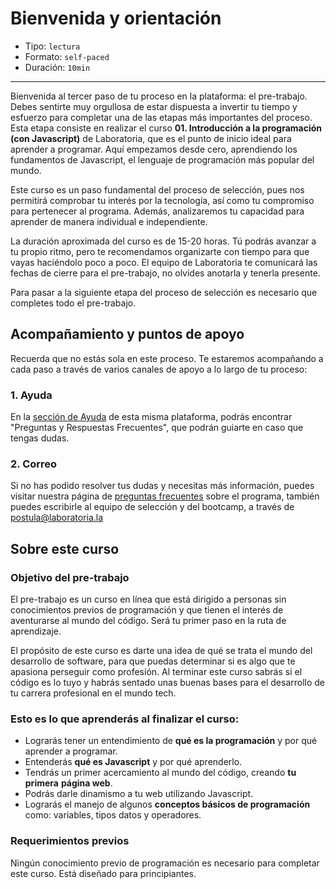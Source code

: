 # Bienvenida y orientación

* Tipo: `lectura`
* Formato: `self-paced`
* Duración: `10min`

***

Bienvenida al tercer paso de tu proceso en la plataforma: el pre-trabajo. Debes
sentirte muy orgullosa de estar dispuesta a invertir tu tiempo y esfuerzo para
completar una de las etapas más importantes del proceso. Esta etapa consiste en
realizar el curso **01. Introducción a la programación (con Javascript)** de
Laboratoria, que es el punto de inicio ideal para aprender a programar. Aquí
empezamos desde cero, aprendiendo los fundamentos de Javascript, el lenguaje de
programación más popular del mundo.

Este curso es un paso fundamental del proceso de selección, pues nos permitirá
comprobar tu interés por la tecnología, así como tu compromiso para pertenecer
al programa. Además, analizaremos tu capacidad para aprender de manera individual
e independiente.

La duración aproximada del curso es de 15-20 horas. Tú podrás avanzar a tu propio
ritmo, pero te recomendamos organizarte con tiempo para que vayas haciéndolo poco
a poco. El equipo de Laboratoria te comunicará las fechas de cierre para el
pre-trabajo, no olvides anotarla y tenerla presente.

Para pasar a la siguiente etapa del proceso de selección es necesario que completes
todo el pre-trabajo.

## Acompañamiento y puntos de apoyo

Recuerda que no estás sola en este proceso. Te estaremos acompañando a cada paso
a través de varios canales de apoyo a lo largo de tu proceso:

<!--
## Descargar y cuentas

Para completar este curso, necesitarás descargar y crear cuentas de algunos
servicios web. Antes de empezar, es necesario que:

1. Tengas una cuenta de Google (Gmail). Si no tienes, puedes crea una aquí:
   https://accounts.google.com/SignUp?hl=es
2. Tengas el navegador web Google Chrome. Si no lo tienes, puedes descargarlo
   aquí: https://www.google.com/chrome/browser/desktop/index.html
3. Crea una cuenta en Replit (un salón de clases virtual para aprender código):
   https://repl.it/signup
4. Crea una cuenta en GitHub (una plataforma de trabajo colaborativo para
   programadores): https://github.com/join
5. Descarga Atom (un editor de texto): https://atom.io/

Video de Michelle explicando las descargas:

[![IMAGE ALT TEXT HERE](https://img.youtube.com/vi/TePHiOKb72k/0.jpg)]
(https://www.youtube.com/watch?v=TePHiOKb72k)
-->

### 1. Ayuda

En la [sección de Ayuda](https://preguntas.laboratoria.la/postulantes-al-bootcamp)
de esta misma plataforma, podrás encontrar "Preguntas y Respuestas Frecuentes",
que podrán guiarte en caso que tengas dudas.

<!--
### 2. Horas de consulta

Cada sede de Laboratoria tiene horarios de consulta para que puedas visitarnos y
recibir la ayuda de nuestro staff de profesores. Si no puedes asistir, no te
preocupes, vamos a transmitir estas sesiones por Facebook Live para que puedas
verlas en línea. Luego también subiremos los videos a los grupos para que puedas
volver a verlos cuantas veces necesites.

Las horas de consulta por sede son las siguientes:

* Lima:
  - Lunes 24 de julio de 6pm a 8pm, Av. José Pardo 601, oficina 1104, Miraflores.
  - Lunes 31 de julio de 6pm a 8pm, Av. Benavides 1180, piso 7, Miraflores.
* México. Avenida Insurgentes Sur # 253, Piso 2. Colonia Roma:
  - Lunes 24 de julio de 5pm a 7pm.
  - Miércoles 26 de julio de 5pm a 7pm.
* Santiago de Chile. Puma 1180, Recoleta, Santiago de Chile:
  - Jueves 20 de julio de 4pm a 6pm.
  - Jueves 27 de julio de 4pm a 6pm.
  - Martes 1 de agosto de 4pm a 6pm.
* Guadalajara. Av. Adolfo López Mateos Sur 2077, Jardines de Plaza del Sol,
  Guadalajara, Jal.
-->

### 2. Correo

Si no has podido resolver tus dudas y necesitas más información, puedes visitar
nuestra página de [preguntas frecuentes](https://preguntas.laboratoria.la/postulantes-al-bootcamp)
sobre el programa, también puedes escribirle al equipo de selección y del
bootcamp, a través de postula@laboratoria.la

## Sobre este curso

### Objetivo del pre-trabajo

El pre-trabajo es un curso en línea que está dirigido a personas sin conocimientos
previos de programación y que tienen el interés de aventurarse al mundo del código.
Será tu primer paso en la ruta de aprendizaje.

El propósito de este curso es darte una idea de qué se trata el mundo del desarrollo
de software, para que puedas determinar si es algo que te apasiona perseguir como
profesión. Al terminar este curso sabrás si el código es lo tuyo y habrás sentado
unas buenas bases para el desarrollo de tu carrera profesional en el mundo tech.

### **Esto es lo que aprenderás al finalizar el curso:**

* Lograrás tener un entendimiento de **qué es la programación** y por qué aprender
  a programar.
* Entenderás **qué es Javascript** y por qué aprenderlo.
* Tendrás un primer acercamiento al mundo del código, creando **tu primera**
  **página web**.
* Podrás darle dinamismo a tu web utilizando Javascript.
* Lograrás el manejo de algunos **conceptos básicos de programación** como: variables,
  tipos datos y operadores.

### Requerimientos previos

Ningún conocimiento previo de programación es necesario para completar este
curso. Está diseñado para principiantes.

<!--
## Syllabus

Este pre-work consta de 2 módulos principales:

### Módulo 1: Introducción

Queremos motivarte a aprender a programar, y por ello te brindaremos más
información sobre cómo, a través del código, podrás transformar tu futuro.
Además, te daremos algunos consejos para aprender a aprender. Después de eso,
¡te enseñaremos a crear tu primera página web!

* Sesión 1: lectura
  - Unidad 1: Bienvenida y orientación
* Sesión 2: lectura
  - Unidad 1: Growth Mindset
* Sesión 3: lectura
  - Unidad 1: ¿Qué es la programación y porqué aprender a programar?
* Sesión 4: lectura
  - Unidad 1: Tu primer sitio web
* Sesión 5: quiz
  - Unidad 1: Prueba tu conocimiento

### Módulo 2: Variables y tipos de datos

El segundo módulo entrará a más detalle en algunos conceptos base de la
programación, como lo son las variables, los tipos de datos y los operadores.

* Sesión 1: lectura
  - Unidad 2: Valores, tipos de datos y operadores
* Sesión 2: lectura
  - Unidad 2: Variables
* Sesión 3: lectura
  - Unidad 2: Manipulando `strings` y `numbers`
* Sesión 4: lectura
  - Unidad 2: Comentarios en Javascript
* Sesión 5: seminario
  - Unidad 2: Practicando con ejercicios de variables y tipos de datos
* Sesión 6: quiz
  - Unidad 2: Prueba tu conocimiento
* Sesión 7: practice
  - Unidad 2: Ejercicios
-->
